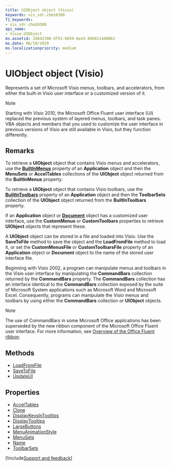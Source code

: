 ```yaml
---
title: UIObject object (Visio)
keywords: vis_sdr.chm10300
f1_keywords:
- vis_sdr.chm10300
api_name:
- Visio.UIObject
ms.assetid: 2d842398-df53-0d59-6ee5-89d411440863
ms.date: 06/19/2019
ms.localizationpriority: medium
---
```



# UIObject object (Visio)

Represents a set of Microsoft Visio menus, toolbars, and accelerators, from either the built-in Visio user interface or a customized version of it. 

> [!NOTE] 
> Starting with Visio 2010, the Microsoft Office Fluent user interface (UI) replaced the previous system of layered menus, toolbars, and task panes. VBA objects and members that you used to customize the user interface in previous versions of Visio are still available in Visio, but they function differently.

## Remarks

To retrieve a **UIObject** object that contains Visio menus and accelerators, use the **[BuiltInMenus](visio.application.builtinmenus.md)** property of an **Application** object and then the **MenuSets** or **AccelTables** collections of the **UIObject** object returned from the **BuiltInMenus** property.
    
To retrieve a **UIObject** object that contains Visio toolbars, use the **[BuiltInToolbars](visio.application.builtintoolbars.md)** property of an **Application** object and then the **ToolbarSets** collection of the **UIObject** object returned from the **BuiltInToolbars** property.
    
If an **Application** object or **[Document](visio.document.md)** object has a customized user interface, use the **CustomMenus** or **CustomToolbars** properties to retrieve **UIObject** objects that represent these.

A **UIObject** object can be stored in a file and loaded into Visio. Use the **SaveToFile** method to save the object and the **LoadFromFile** method to load it, or set the **CustomMenusFile** or **CustomToolbarsFile** property of an **Application** object or **Document** object to the name of the stored user interface file.

Beginning with Visio 2002, a program can manipulate menus and toolbars in the Visio user interface by manipulating the **CommandBars** collection returned by the **CommandBars** property. The **CommandBars** collection has an interface identical to the **CommandBars** collection exposed by the suite of Microsoft System applications such as Microsoft Word and Microsoft Excel. Consequently, programs can manipulate the Visio menus and toolbars by using either the **CommandBars** collection or **UIObject** objects.

> [!NOTE]
> The use of CommandBars in some Microsoft Office applications has been superseded by the new ribbon component of the Microsoft Office Fluent user interface. For more information, see [Overview of the Office Fluent ribbon](../library-reference/concepts/overview-of-the-office-fluent-ribbon.md).

## Methods

- [LoadFromFile](Visio.UIObject.LoadFromFile.md)
- [SaveToFile](Visio.UIObject.SaveToFile.md)
- [UpdateUI](Visio.UIObject.UpdateUI.md)

## Properties

- [AccelTables](Visio.UIObject.AccelTables.md)
- [Clone](Visio.UIObject.Clone.md)
- [DisplayKeysInTooltips](Visio.UIObject.DisplayKeysInTooltips.md)
- [DisplayTooltips](Visio.UIObject.DisplayTooltips.md)
- [LargeButtons](Visio.UIObject.LargeButtons.md)
- [MenuAnimationStyle](Visio.UIObject.MenuAnimationStyle.md)
- [MenuSets](Visio.UIObject.MenuSets.md)
- [Name](Visio.UIObject.Name.md)
- [ToolbarSets](Visio.UIObject.ToolbarSets.md)


[!include[Support and feedback](~/includes/feedback-boilerplate.md)]
